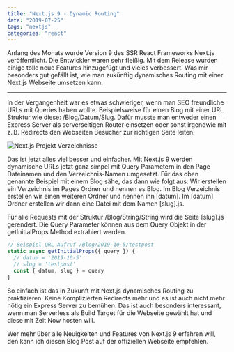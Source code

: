 ```yaml
---
title: "Next.js 9 - Dynamic Routing"
date: "2019-07-25"
tags: "nextjs"
categories: "react"
---
```


Anfang des Monats wurde Version 9 des SSR React Frameworks Next.js veröffentlicht. Die Entwickler waren sehr fleißig. Mit dem Release wurden einige tolle neue Features hinzugefügt und vieles verbessert. Was mir besonders gut gefällt ist, wie man zukünftig dynamisches Routing mit einer Next.js Webseite umsetzen kann.

---

In der Vergangenheit war es etwas schwieriger, wenn man SEO freundliche URLs mit Queries haben wollte. Beispielsweise für einen Blog mit einer URL Struktur wie diese: /Blog/Datum/Slug. Dafür musste man entweder einen Express Server als serverseitigen Router einsetzen oder sonst irgendwie mit z. B. Redirects den Webseiten Besucher zur richtigen Seite leiten.

<img src="/img/nextjs-9-dynamic-routing-0.jpg" alt="Next.js Projekt Verzeichnisse" class="w-full md:w-2/3 lg:w-1/2 h-auto py-2 lg:pr-4 mx-auto lg:float-left"/>

Das ist jetzt alles viel besser und einfacher. Mit Next.js 9 werden dynamische URLs jetzt ganz simpel mit Query Parametern in den Page Dateinamen und den Verzeichnis-Namen umgesetzt. Für das oben genannte Beispiel mit einem Blog sähe, das dann wie folgt aus: Wir erstellen ein Verzeichnis im Pages Ordner und nennen es Blog. Im Blog Verzeichnis erstellen wir einen weiteren Ordner und nennen ihn [datum]. Im [datum] Ordner erstellen wir dann eine Datei mit dem Namen [slug].js.

Für alle Requests mit der Struktur /Blog/String/String wird die Seite [slug].js gerendert. Die Query Parameter können aus dem Query Objekt in der getInitialProps Method extrahiert werden.

```javascript
// Beispiel URL Aufruf /Blog/2019-10-5/testpost
static async getInitialProps({ query }) {
  // datum = '2019-10-5'
  // slug = 'testpost'
  const { datum, slug } = query
}
```

So einfach ist das in Zukunft mit Next.js dynamisches Routing zu praktizieren. Keine Komplizierten Redirects mehr und es ist auch nicht mehr nötig ein Express Server zu bemühen. Das ist auch besonders interessant, wenn man Serverless als Build Target für die Webseite gewählt hat und diese mit Zeit Now hosten will.

Wer mehr über alle Neuigkeiten und Features von Next.js 9 erfahren will, den kann ich diesen Blog Post auf der offiziellen Webseite empfehlen.
